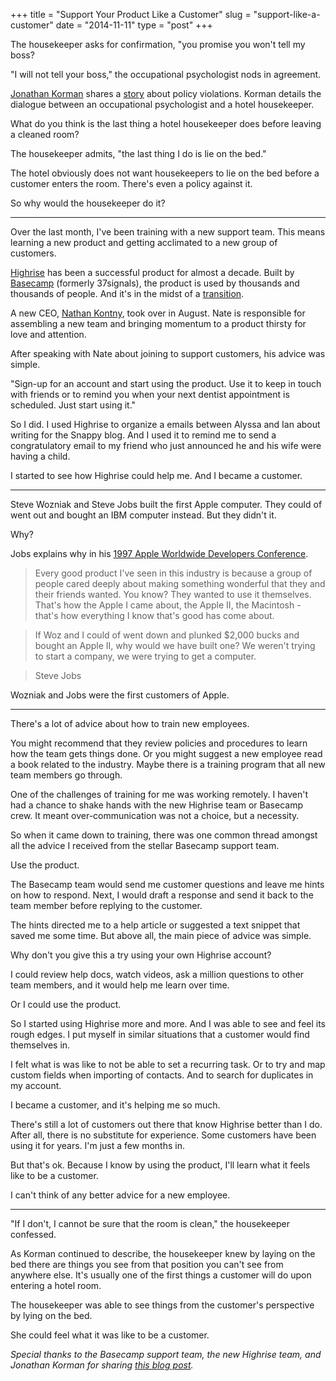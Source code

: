 +++
title = "Support Your Product Like a Customer"
slug = "support-like-a-customer"
date = "2014-11-11"
type = "post"
+++ 

The housekeeper asks for confirmation, "you promise you won't tell my boss? 

"I will not tell your boss," the occupational psychologist nods in agreement.

[Jonathan Korman](https://plus.google.com/+JonathanKorman/posts) shares a [story](http://miniver.blogspot.com/2014/10/policy-violations.html) about policy violations. Korman details the dialogue between an occupational psychologist and a hotel housekeeper. 

What do you think is the last thing a hotel housekeeper does before leaving a cleaned room?   

The housekeeper admits, "the last thing I do is lie on the bed." 

The hotel obviously does not want housekeepers to lie on the bed before a customer enters the room. There's even a policy against it. 

So why would the housekeeper do it? 

* * *  

Over the last month, I've been training with a new support team. This means learning a new product and getting acclimated to a new group of customers. 

[Highrise](http://highrisehq.com) has been a successful product for almost a decade. Built by [Basecamp](http://basecamp.com) (formerly 37signals), the product is used by thousands and thousands of people. And it's in the midst of a [transition](https://signalvnoise.com/posts/3770-big-news-for-highrise). 

A new CEO, [Nathan Kontny](https://twitter.com/natekonty), took over in August. Nate is responsible for assembling a new team and bringing momentum to a product thirsty for love and attention. 

After speaking with Nate about joining to support customers, his advice was simple. 

"Sign-up for an account and start using the product. Use it to keep in touch with friends or to remind you when your next dentist appointment is scheduled. Just start using it." 

So I did. I used Highrise to organize a emails between Alyssa and Ian about writing for the Snappy blog. And I used it to remind me to send a congratulatory email to my friend who just announced he and his wife were having a child.  

I started to see how Highrise could help me. And I became a customer. 

* * *  

Steve Wozniak and Steve Jobs built the first Apple computer. They could of went out and bought an IBM computer instead. But they didn't it. 

Why? 

Jobs explains why in his [1997 Apple Worldwide Developers Conference]( https://people.hotdogsandeggs.com/steve-jobs). 

> Every good product I've seen in this industry is because a group of people cared deeply about making something wonderful that they and their friends wanted. You know? They wanted to use it themselves. That's how the Apple I came about, the Apple II, the Macintosh - that's how everything I know that's good has come about.

> If Woz and I could of went down and plunked $2,000 bucks and bought an Apple II, why would we have built one? We weren't trying to start a company, we were trying to get a computer.

> Steve Jobs

Wozniak and Jobs were the first customers of Apple. 

* * * 

There's a lot of advice about how to train new employees. 

You might recommend that they review policies and procedures to learn how the team gets things done. Or you might suggest a new employee read a book related to the industry.  Maybe there is a training program that all new team members go through.  

One of the challenges of training for me was working remotely. I haven't had a chance to shake hands with the new Highrise team or Basecamp crew. It meant over-communication was not a choice, but a necessity. 

So when it came down to training, there was one common thread amongst all the advice I received from the stellar Basecamp support team. 

Use the product. 

The Basecamp team would send me customer questions and leave me hints on how to respond. Next, I would draft a response and send it back to the team member before replying to the customer. 

The hints directed me to a help article or suggested a text snippet that saved me some time. But above all, the main piece of advice was simple. 

Why don't you give this a try using your own Highrise account? 

I could review help docs, watch videos, ask a million questions to other team members, and it would help me learn over time. 

Or I could use the product. 

So I started using Highrise more and more. And I was able to see and feel its rough edges. I put myself in similar situations that a customer would find themselves in. 

I felt what is was like to not be able to set a recurring task. Or to try and map custom fields when importing of contacts. And to search for duplicates in my account. 

I became a customer, and it's helping me so much. 

There's still a lot of customers out there that know Highrise better than I do. After all, there is no substitute for experience. Some customers have been using it for years. I'm just a few months in. 

But that's ok. Because I know by using the product, I'll learn what it feels like to be a customer. 

I can't think of any better advice for a new employee. 

* * * 

"If I don't, I cannot be sure that the room is clean," the housekeeper confessed. 

As Korman continued to describe, the housekeeper knew by laying on the bed there are things you see from that position you can't see from anywhere else. It's usually one of the first things a customer will do upon entering a hotel room. 

The housekeeper was able to see things from the customer's perspective by lying on the bed. 

She could feel what it was like to be a customer. 

*Special thanks to the Basecamp support team, the new Highrise team, and Jonathan Korman for sharing [this blog post](http://miniver.blogspot.com/2014/10/policy-violations.html).*





